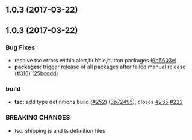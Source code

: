 <a name="1.0.3"></a>
## 1.0.3 (2017-03-22)



<a name="1.0.3"></a>
## 1.0.3 (2017-03-22)


### Bug Fixes

* resolve tsc errors within alert,bubble,button packages ([6d5603e](https://github.com/wc-catalogue/blaze-elements/commit/6d5603e))
* **packages:** trigger release of all packages after failed manual release ([#316](https://github.com/wc-catalogue/blaze-elements/issues/316)) ([25bcddd](https://github.com/wc-catalogue/blaze-elements/commit/25bcddd))


### build

* **tsc:** add type definitions build ([#252](https://github.com/wc-catalogue/blaze-elements/issues/252)) ([3b72495](https://github.com/wc-catalogue/blaze-elements/commit/3b72495)), closes [#235](https://github.com/wc-catalogue/blaze-elements/issues/235) [#222](https://github.com/wc-catalogue/blaze-elements/issues/222)


### BREAKING CHANGES

* tsc: shipping js and ts definition files



